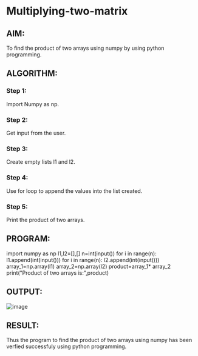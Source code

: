 # Multiplying-two-matrix

## AIM:
To find the product of two arrays using numpy by using python programming.
## ALGORITHM:

### Step 1:
Import Numpy as np.
### Step 2:
Get input from the user.
### Step 3:
Create empty lists l1 and l2.
### Step 4:
Use for loop to append the values into the list created.
### Step 5:
Print the product of two arrays.

## PROGRAM: 
import numpy as np
l1,l2=[],[]
n=int(input())
for i in range(n):
    l1.append(int(input()))
for i in range(n):
    l2.append(int(input()))
array_1=np.array(l1)
array_2=np.array(l2)
product=array_1* array_2
print("Product of two arrays is:",product)

## OUTPUT:
![image](https://user-images.githubusercontent.com/94505585/154469975-96240515-97b0-4a8e-b11a-eb0ba8d0318f.png)


## RESULT:
Thus the program to find the product of two arrays using numpy has been verfied successfuly using python programming.

